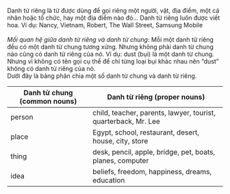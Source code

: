 Danh từ riêng là từ được dùng để gọi riêng một người, vật, địa điểm, một cá nhân hoặc tổ chức, hay một địa điểm nào đó… Danh từ riêng luôn được viết hoa. Ví dụ: Nancy, Vietnam, Robert, The Wall Street, Samsung Mobile <br/><br/> *Mối quan hệ giữa danh từ riêng và danh từ chung*: Mỗi một danh từ riêng đều có một danh từ chung tương xứng. Nhưng không phải danh từ chung nào cũng có danh từ riêng của nó. Ví dụ: dust (bụi) là một danh từ chung. Nhưng vì không có tên gọi cụ thể để chỉ từng loại bụi khác nhau nên “dust” không có danh từ riêng của nó. <br/> Dưới đây là bảng phân chia một số danh từ chung và danh từ riêng.

| Danh từ chung (common nouns) | Danh từ riêng (proper nouns)                                   |
|------------------------------|----------------------------------------------------------------|
| person                       | child, teacher, parents, lawyer, tourist, quarterback, Mr. Lee |
| place                        | Egypt, school, restaurant, desert, house, city, store          |
| thing                        | desk, pencil, apple, bridge, pet, boats, planes, computer      |
| idea                         | beliefs, freedom, happiness, dreams, education                 |
